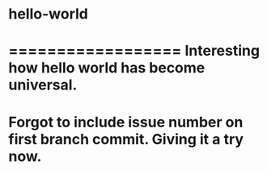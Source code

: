 # hello-world
==================
Interesting how hello world has become universal.
======================================================================
Forgot to include issue number on first branch commit.  Giving it a try now.
========================================================================
